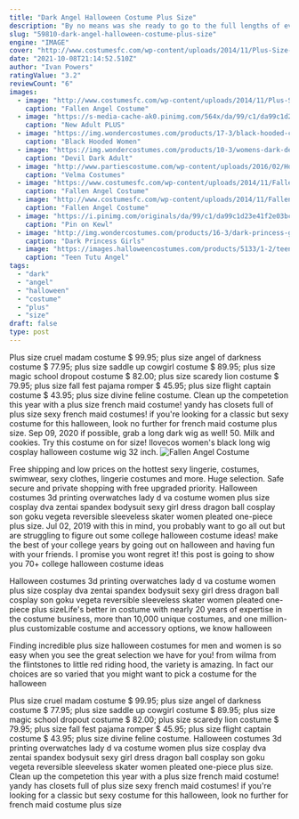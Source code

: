 ```yaml
---
title: "Dark Angel Halloween Costume Plus Size"
description: "By no means was she ready to go to the full lengths of evil, but a little bit of sin to mix with the saint would make her just like the dark chocolate that had so perfectly awakened her spirit. And you, too, may walk this dark and holy path with the adult dark angels desire costume."
slug: "59810-dark-angel-halloween-costume-plus-size"
engine: "IMAGE"
cover: "http://www.costumesfc.com/wp-content/uploads/2014/11/Plus-Size-Fallen-Angel-Costume.jpg"
date: "2021-10-08T21:14:52.510Z"
author: "Ivan Powers"
ratingValue: "3.2"
reviewCount: "6"
images:
  - image: "http://www.costumesfc.com/wp-content/uploads/2014/11/Plus-Size-Fallen-Angel-Costume.jpg"
    caption: "Fallen Angel Costume"
  - image: "https://s-media-cache-ak0.pinimg.com/564x/da/99/c1/da99c1d23e41f2e03bc8d5692e5724e7.jpg"
    caption: "New Adult PLUS"
  - image: "https://img.wondercostumes.com/products/17-3/black-hooded-cape.jpg"
    caption: "Black Hooded Women"
  - image: "https://img.wondercostumes.com/products/10-3/womens-dark-devil-costume.jpg"
    caption: "Devil Dark Adult"
  - image: "http://www.partiescostume.com/wp-content/uploads/2016/02/Homemade-Velma-Costume.jpg"
    caption: "Velma Costumes"
  - image: "https://www.costumesfc.com/wp-content/uploads/2014/11/Fallen-Angel-Costume-for-Kids.jpg"
    caption: "Fallen Angel Costume"
  - image: "http://www.costumesfc.com/wp-content/uploads/2014/11/Fallen-Angel-Wings-Costume.jpg"
    caption: "Fallen Angel Costume"
  - image: "https://i.pinimg.com/originals/da/99/c1/da99c1d23e41f2e03bc8d5692e5724e7.jpg"
    caption: "Pin on Kewl"
  - image: "http://img.wondercostumes.com/products/16-3/dark-princess-girls-costume.jpg"
    caption: "Dark Princess Girls"
  - image: "https://images.halloweencostumes.com/products/5133/1-2/teen-tutu-angel-costume.jpg"
    caption: "Teen Tutu Angel"
tags:
  - "dark"
  - "angel"
  - "halloween"
  - "costume"
  - "plus"
  - "size"
draft: false
type: post
---
```


Plus size cruel madam costume $ 99.95; plus size angel of darkness costume $ 77.95; plus size saddle up cowgirl costume $ 89.95; plus size magic school dropout costume $ 82.00; plus size scaredy lion costume $ 79.95; plus size fall fest pajama romper $ 45.95; plus size flight captain costume $ 43.95; plus size divine feline costume. Clean up the competetion this year with a plus size french maid costume! yandy has closets full of plus size sexy french maid costumes! if you're looking for a classic but sexy costume for this halloween, look no further for french maid costume plus size. Sep 09, 2020 if possible, grab a long dark wig as well! 50. Milk and cookies.  Try this costume on for size! Ilovecos women's black long wig cosplay halloween costume wig 32 inch.
![Fallen Angel Costume](http://www.costumesfc.com/wp-content/uploads/2014/11/Fallen-Angel-Wings-Costume.jpg "Fallen Angel Costume")

Free shipping and low prices on the hottest sexy lingerie, costumes, swimwear, sexy clothes, lingerie costumes and more. Huge selection. Safe secure and private shopping with free upgraded priority. Halloween costumes 3d printing overwatches lady d va costume women plus size cosplay dva zentai spandex bodysuit sexy girl dress dragon ball cosplay son goku vegeta reversible sleeveless skater women pleated one-piece plus size. Jul 02, 2019 with this in mind, you probably want to go all out but are struggling to figure out some college halloween costume ideas! make the best of your college years by going out on halloween and having fun with your friends. I promise you wont regret it! this post is going to show you 70+ college halloween costume ideas
<!--inArticleAds-->

<!--galleryOne-->

Halloween costumes 3d printing overwatches lady d va costume women plus size cosplay dva zentai spandex bodysuit sexy girl dress dragon ball cosplay son goku vegeta reversible sleeveless skater women pleated one-piece plus sizeLife's better in costume  with nearly 20 years of expertise in the costume business, more than 10,000 unique costumes, and one million-plus customizable costume and accessory options, we know halloween
<!--inArticleAds-->

<!--galleryTwo-->

Finding incredible plus size halloween costumes for men and women is so easy when you see the great selection we have for you! from wilma from the flintstones to little red riding hood, the variety is amazing. In fact our choices are so varied that you might want to pick a costume for the halloween
<!--galleryThree-->

Plus size cruel madam costume $ 99.95; plus size angel of darkness costume $ 77.95; plus size saddle up cowgirl costume $ 89.95; plus size magic school dropout costume $ 82.00; plus size scaredy lion costume $ 79.95; plus size fall fest pajama romper $ 45.95; plus size flight captain costume $ 43.95; plus size divine feline costume. Halloween costumes 3d printing overwatches lady d va costume women plus size cosplay dva zentai spandex bodysuit sexy girl dress dragon ball cosplay son goku vegeta reversible sleeveless skater women pleated one-piece plus size. Clean up the competetion this year with a plus size french maid costume! yandy has closets full of plus size sexy french maid costumes! if you're looking for a classic but sexy costume for this halloween, look no further for french maid costume plus size